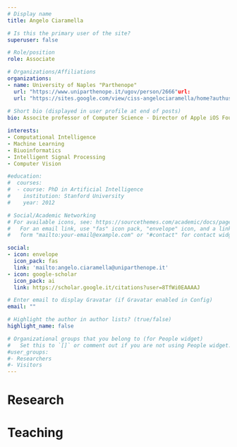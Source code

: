 ```yaml
---
# Display name
title: Angelo Ciaramella

# Is this the primary user of the site?
superuser: false

# Role/position
role: Associate

# Organizations/Affiliations
organizations:
- name: University of Naples "Parthenope"
  url: "https://www.uniparthenope.it/ugov/person/2666"url: 
  url: "https://sites.google.com/view/ciss-angelociaramella/home?authuser=2"
  
# Short bio (displayed in user profile at end of posts)
bio: Associte professor of Computer Science - Director of Apple iOS Foundation Program Parthenope - Head of the research  laboratory Computational Intelligence & Smart System Lab - Department of Science and Technology of the University of Naples "Parthenope". 

interests:
- Computational Intelligence 
- Machine Learning
- Biuoinformatics 
- Intelligent Signal Processing 
- Computer Vision 

#education:
#  courses:
#  - course: PhD in Artificial Intelligence
#    institution: Stanford University
#    year: 2012

# Social/Academic Networking
# For available icons, see: https://sourcethemes.com/academic/docs/page-builder/#icons
#   For an email link, use "fas" icon pack, "envelope" icon, and a link in the
#   form "mailto:your-email@example.com" or "#contact" for contact widget.

social:
- icon: envelope
  icon_pack: fas
  link: 'mailto:angelo.ciaramella@uniparthenope.it'
- icon: google-scholar
  icon_pack: ai
  link: https://scholar.google.it/citations?user=8TfWi0EAAAAJ

# Enter email to display Gravatar (if Gravatar enabled in Config)
email: ""

# Highlight the author in author lists? (true/false)
highlight_name: false

# Organizational groups that you belong to (for People widget)
#   Set this to `[]` or comment out if you are not using People widget.
#user_groups:
#- Researchers
#- Visitors
---
```


# Research

# Teaching
